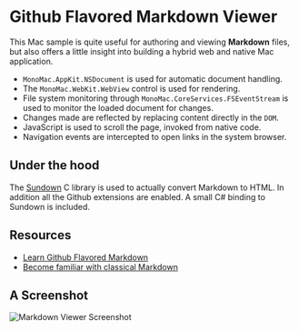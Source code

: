 # Github Flavored Markdown Viewer

This Mac sample is quite useful for authoring and viewing __Markdown__ files,
but also offers a little insight into building a hybrid web and native Mac
application.

* `MonoMac.AppKit.NSDocument` is used for automatic document handling. 
* The `MonoMac.WebKit.WebView` control is used for rendering.
* File system monitoring through `MonoMac.CoreServices.FSEventStream` is used to monitor the loaded document for changes.
* Changes made are reflected by replacing content directly in the `DOM`.
* JavaScript is used to scroll the page, invoked from native code.
* Navigation events are intercepted to open links in the system browser.

## Under the hood

The [Sundown](https://github.com/vmg/sundown) C library is used to actually
convert Markdown to HTML. In addition all the Github extensions are enabled.
A small C# binding to Sundown is included.

## Resources

* [Learn Github Flavored Markdown](https://help.github.com/articles/github-flavored-markdown)
* [Become familiar with classical Markdown](http://daringfireball.net/projects/markdown/syntax)

## A Screenshot

![Markdown Viewer Screenshot](https://raw.github.com/xamarin/mac-samples/master/MarkdownViewer/Screenshots/0.png)
